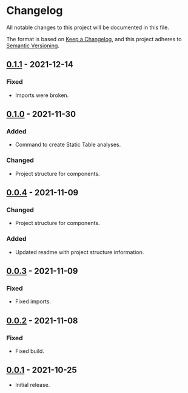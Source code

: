 # Changelog

All notable changes to this project will be documented in this file.

The format is based on [Keep a Changelog],
and this project adheres to [Semantic Versioning].

## [0.1.1] - 2021-12-14
### Fixed
- Imports were broken.

## [0.1.0] - 2021-11-30
### Added
- Command to create Static Table analyses.
### Changed
- Project structure for components.

## [0.0.4] - 2021-11-09
### Changed
- Project structure for components.

### Added
- Updated readme with project structure information.

## [0.0.3] - 2021-11-09
### Fixed
- Fixed imports.

## [0.0.2] - 2021-11-08
### Fixed
- Fixed build.

## [0.0.1] - 2021-10-25
- Initial release.

<!-- Links -->
[keep a changelog]: https://keepachangelog.com/en/1.0.0/
[semantic versioning]: https://semver.org/spec/v2.0.0.html

<!-- Versions -->
[0.0.1]: https://github.com/AusTrakka/austrakka2-cli/releases/tag/0.0.1
[0.0.2]: https://github.com/AusTrakka/austrakka2-cli/releases/tag/0.0.2
[0.0.3]: https://github.com/AusTrakka/austrakka2-cli/releases/tag/0.0.3
[0.0.4]: https://github.com/AusTrakka/austrakka2-cli/releases/tag/0.0.4
[0.1.0]: https://github.com/AusTrakka/austrakka2-cli/releases/tag/0.1.0
[0.1.1]: https://github.com/AusTrakka/austrakka2-cli/releases/tag/0.1.1
